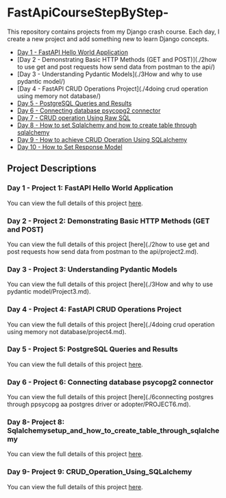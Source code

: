 # FastApiCourseStepByStep-
This repository contains projects from my Django crash course. Each day, I create a new project and add something new to learn Django concepts.

- [Day 1 - FastAPI Hello World Application](./1Hello_World_Program/)
- [Day 2 - Demonstrating Basic HTTP Methods (GET and POST)](./2how to use get and post requests how send data from postman to the api/)
- [Day 3 - Understanding Pydantic Models](./3How and why to use pydantic model/)
- [Day 4 - FastAPI CRUD Operations Project](./4doing crud operation using memory not database/)
- [Day 5 - PostgreSQL Queries and Results](./5Database_querries/)
- [Day 6 - Connecting database psycopg2 connector](./gs51/)
- [Day 7 - CRUD operation Using Raw SQL](./7CRUD_operation_Using_Raw_SQL/)
- [Day 8 - How to set Sqlalchemy and how to create table through sqlalchemy](./8Sqlalchemysetup_and_how_to_create_table_through_sqlalchemy/)
- [Day 9 - How to achieve CRUD Operation Using SQLalchemy](./9CRUD_Operation_Using_SQLalchemy/)
- [Day 10 - How to Set Response Model](./10How_to_Set_Response_Model/)


## Project Descriptions

### Day 1 - Project 1: FastAPI Hello World Application
You can view the full details of this project [here](./1Hello_World_Program/project1.md).


### Day 2 - Project 2: Demonstrating Basic HTTP Methods (GET and POST)
You can view the full details of this project [here](./2how to use get and post requests how send data from postman to the api/project2.md).


### Day 3 - Project 3: Understanding Pydantic Models
You can view the full details of this project [here](./3How and why to use pydantic model/Project3.md).


### Day 4 - Project 4: FastAPI CRUD Operations Project
You can view the full details of this project [here](./4doing crud operation using memory not database/project4.md).


### Day 5 - Project 5: PostgreSQL Queries and Results
You can view the full details of this project [here](./5Database_querries/PROJECT5.md).


### Day 6 - Project 6: Connecting database psycopg2 connector
You can view the full details of this project [here](./6connecting postgres through ppsycopg aa postgres driver or  adopter/PROJECT6.md).



### Day 8- Project 8: Sqlalchemysetup_and_how_to_create_table_through_sqlalchemy
You can view the full details of this project [here](./8Sqlalchemysetup_and_how_to_create_table_through_sqlalchemy/PROJECT6.md).


### Day 9- Project 9: CRUD_Operation_Using_SQLalchemy
You can view the full details of this project [here](./8Sqlalchemysetup_and_how_to_create_table_through_sqlalchemy/PROJECT6.md).




